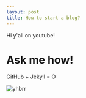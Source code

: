 ```yaml
---
layout: post
title: How to start a blog?
---
```

Hi y'all on youtube!
 # Ask me how!
GitHub + Jekyll = O

![yhbrr](https://c.tenor.com/CWgfFh7ozHkAAAAC/rick-astly-rick-rolled.gif)
